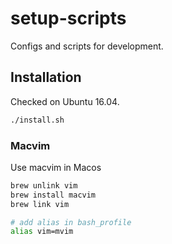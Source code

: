 # setup-scripts

Configs and scripts for development.

## Installation

Checked on Ubuntu 16.04.

```bash
./install.sh
```

### Macvim

Use macvim in Macos

```bash
brew unlink vim
brew install macvim
brew link vim

# add alias in bash_profile
alias vim=mvim
```

